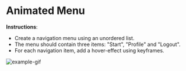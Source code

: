 # Animated Menu

**Instructions**:

* Create a navigation menu using an unordered list.
* The menu should contain three items: "Start", "Profile" and "Logout".
* For each navigation item, add a hover-effect using keyframes.

![example-gif](/images/example.gif)
